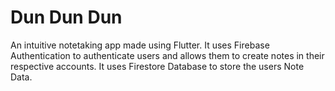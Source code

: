 # Dun Dun Dun

An intuitive notetaking app made using Flutter. It uses Firebase Authentication to authenticate users and allows them to create notes in their respective accounts. It uses Firestore Database to store the users Note Data.

